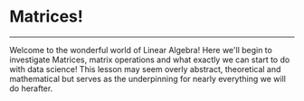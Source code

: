 # Matrices!
---

Welcome to the wonderful world of Linear Algebra! Here we'll begin to investigate Matrices, matrix operations and what exactly we can start to do with data science! This lesson may seem overly abstract, theoretical and mathematical but serves as the underpinning for nearly everything we will do herafter.
